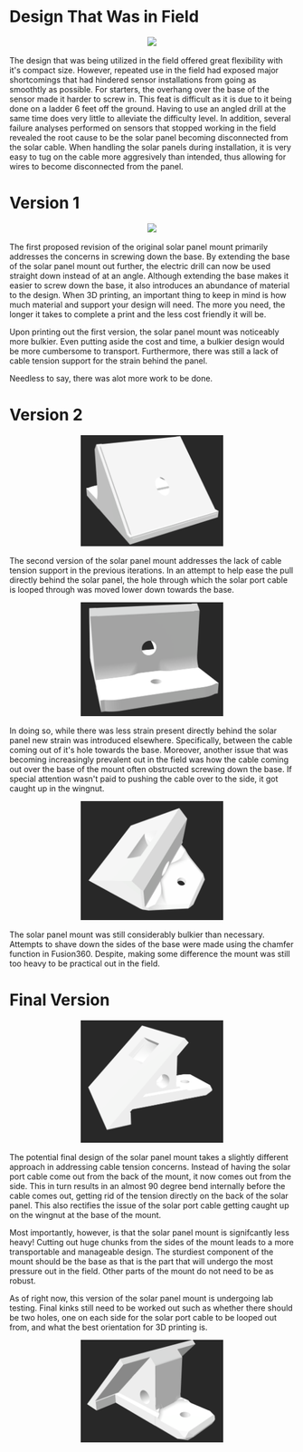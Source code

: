 # Design That Was in Field 

<p align="center">
<img src="SolarPanelMount.png" width="50%">
</p>

The design that was being utilized in the field offered great flexibility with it's compact size. However, repeated use in the field had exposed major shortcomings that had hindered sensor installations from going as smoothtly as possible. For starters, the overhang over the base of the sensor made it harder to screw in. This feat is difficult as it is due to it being done on a ladder 6 feet off the ground. Having to use an angled drill at the same time does very little to alleviate the difficulty level. In addition, several failure analyses performed on sensors that stopped working in the field revealed the root cause to be the solar panel becoming disconnected from the solar cable. When handling the solar panels during installation, it is very easy to tug on the cable more aggresively than intended, thus allowing for wires to become disconnected from the panel. 

# Version 1

<p align="center">
<img src="version1.png" width="50%">
</p>

The first proposed revision of the original solar panel mount primarily addresses the concerns in screwing down the base. By extending the base of the solar panel mount out further, the electric drill can now be used straight down instead of at an angle. Although extending the base makes it easier to screw down the base, it also introduces an abundance of material to the design. When 3D printing, an important thing to keep in mind is how much material and support your design will need. The more you need, the longer it takes to complete a print and the less cost friendly it will be. 

Upon printing out the first version, the solar panel mount was noticeably more bulkier. Even putting aside the cost and time, a bulkier design would be more cumbersome to transport. Furthermore, there was still a lack of cable tension support for the strain behind the panel. 

Needless to say, there was alot more work to be done. 

# Version 2

<p align="center">
<img src="solar-panel-mount-v2.png" width="50%">
</p>

The second version of the solar panel mount addresses the lack of cable tension support in the previous iterations. In an attempt to help ease the pull directly behind the solar panel, the hole through which the solar port cable is looped through was moved lower down towards the base. 

<p align="center">
<img src="version2back.png" width="50%">
</p>

In doing so, while there was less strain present directly behind the solar panel new strain was introduced elsewhere. Specifically, between the cable coming out of it's hole towards the base. Moreover, another issue that was becoming increasingly prevalent out in the field was how the cable coming out over the base of the mount often obstructed screwing down the base. If special attention wasn't paid to pushing the cable over to the side, it got caught up in the wingnut. 

<p align="center">
<img src="version2.5.png" width="50%">
</p>

The solar panel mount was still considerably bulkier than necessary. Attempts to shave down the sides of the base were made using the chamfer function in Fusion360. Despite, making some difference the mount was still too heavy to be practical out in the field.  

# Final Version

<p align="center">
<img src="solar-panel-mount-final.png" width="50%">
</p>

The potential final design of the solar panel mount takes a slightly different approach in addressing cable tension concerns. Instead of having the solar port cable come out from the back of the mount, it now comes out from the side. This in turn results in an almost 90 degree bend internally before the cable comes out, getting rid of the tension directly on the back of the solar panel. This also rectifies the issue of the solar port cable getting caught up on the wingnut at the base of the mount. 

Most importantly, however, is that the solar panel mount is signifcantly less heavy! Cutting out huge chunks from the sides of the mount leads to a more transportable and manageable design. The sturdiest component of the mount should be the base as that is the part that will undergo the most pressure out in the field. Other parts of the mount do not need to be as robust. 

As of right now, this version of the solar panel mount is undergoing lab testing. Final kinks still need to be worked out such as whether there should be two holes, one on each side for the solar port cable to be looped out from, and what the best orientation for 3D printing is. 

<p align="center">
<img src="solarpanelfinalback.png" width="50%">
</p>
